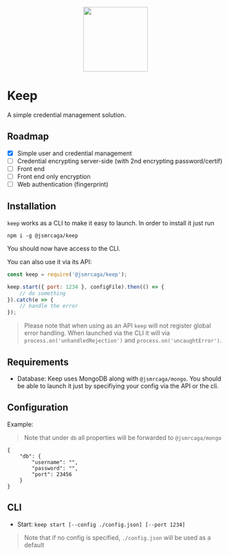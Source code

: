 <p align="center"><img width="150px" src="https://42f2671d685f51e10fc6-b9fcecea3e50b3b59bdc28dead054ebc.ssl.cf5.rackcdn.com/illustrations/vault_9cmw.svg"/></p>

# Keep

A simple credential management solution.

## Roadmap
* [X] Simple user and credential management
* [ ] Credential encrypting server-side (with 2nd encrypting password/certif)
* [ ] Front end
* [ ] Front end only encryption
* [ ] Web authentication (fingerprint)

## Installation
`keep` works as a CLI to make it easy to launch. In order to install it just run

`npm i -g @jsmrcaga/keep`

You should now have access to the CLI.

You can also use it via its API:

```js
const keep = require('@jsmrcaga/keep');

keep.start({ port: 1234 }, configFile).then(() => {
	// do something
}).catch(e => {
	// handle the error
});
```

> Please note that when using as an API `keep` will not register global
> error handling. When launched via the CLI it will via `process.on('unhandledRejection')` and `process.on('uncaughtError')`.

## Requirements
* Database:
Keep uses MongoDB along with `@jsmrcaga/mongo`. You should be able to launch it just by specifiying your config via the API or the cli.

## Configuration
Example:

> Note that under `db` all properties will be forwarded to `@jsmrcaga/mongo`

```
{
	"db": {
		"username": "",
		"password": "",
		"port": 23456
	}
}
```

## CLI
* Start:
`keep start [--config ./config.json] [--port 1234]`
> Note that if no config is specified, `./config.json` will be used as a default



